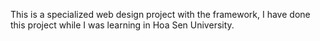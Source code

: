  This is a specialized web design project with the framework, I have done this project while I was learning in Hoa Sen University.
